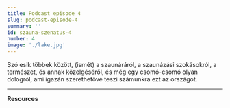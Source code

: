 ```yaml
---
title: Podcast episode 4
slug: podcast-episode-4
summary: ''
id: szauna-szenatus-4
number: 4
image: './lake.jpg'
---
```


Szó esik többek között, (ismét) a szaunáráról, a szaunázási szokásokról, a természet, és annak közelgéséről, és még egy csomó-csomó olyan dologról, ami igazán szerethetővé teszi számunkra ezt az országot. 

---

**Resources**

